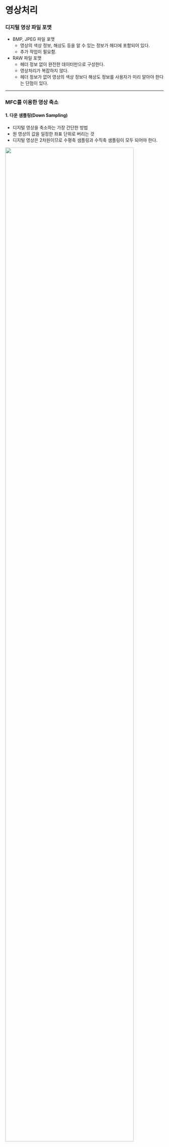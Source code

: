 # 영상처리



### 디지털 영상 파일 포맷

- BMP, JPEG 파일 포맷
  - 영상의 색상 정보, 해상도 등을 알 수 있는 정보가 헤더에 포함되어 있다.
  - 추가 작업이 필요함.
- RAW 파일 포맷
  - 헤더 정보 없이 완전한 데이터만으로 구성한다. 
  - 영상처리가 복잡하지 않다.
  - 헤더 정보가 없어 영상의 색상 정보다 해상도 정보를 사용자가 미리 알아야 한다는 단점이 있다.



---

### MFC를 이용한 영상 축소



#### 1. 다운 샘플링(Down Sampling)

- 디지털 영상을 축소하는 가장 간단한 방법
- 원 영상의 값을 일정한 좌표 단위로 버리는 것
- 디지털 영상은 2차원이므로 수평축 샘플링과 수직축 샘플링이 모두 되어야 한다.

<img src = "https://github.com/sanga327/KSA/Module05. 영상처리/blob/img/01_다운샘플링.png" width="90%">



#### 2. 업 샘플링(Up Sampling)

- 영상을 확대할 때는 먼저 일정한 배열 간격으로 재배열해야 한다.
- 단순 업 샘플링을 사용하여 영상을 확대하면 영상의 품질이 현저히 떨어진다.
- 영상을 확대해도 선명한 품질을 얻고 싶다면, 업 샘플링으로 얻은 데이터와 원본 영상의 데이터를 이용하여 보간(Interpolation)을 해야 한다.



<img src = "https://github.com/sanga327/KSA/Module05. 영상처리/blob/img/01_업샘플링.png" width="90%">



#### 3. 양자화(Quantization)

- 표본화된 화소의 밝기나 색상을 정해진 몇 단계의 값으로 근사화하는 과정
- 화소의 밝기나 색상이 숫자로 표현되어 화소는 양자화된 표본 값을 가지게 된다.
- 밝기나 색상이 몇 단계로 표현되는가는 양자화 비트로 결정된다.

<img src = "https://github.com/sanga327/KSA/Module05. 영상처리/blob/img/01_양자화.png" width="90%">



